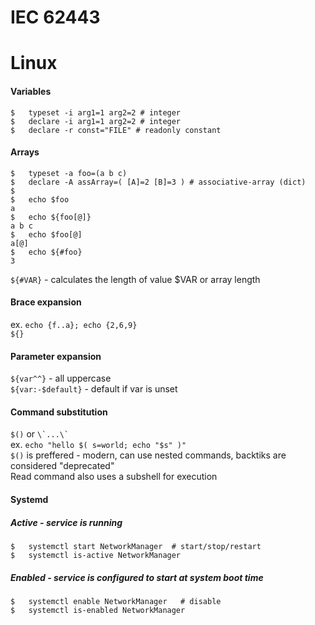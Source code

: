 # IEC 62443


# Linux

#### **Variables**

```shell
$   typeset -i arg1=1 arg2=2 # integer    
$   declare -i arg1=1 arg2=2 # integer  
$   declare -r const="FILE" # readonly constant
```

#### **Arrays**

```shell
$   typeset -a foo=(a b c)  
$   declare -A assArray=( [A]=2 [B]=3 ) # associative-array (dict)  
$
$   echo $foo  
a 
$   echo ${foo[@]}  
a b c  
$   echo $foo[@]  
a[@]  
$   echo ${#foo}  
3
```

```${#VAR}``` - calculates the length of value $VAR or array length

#### **Brace expansion**

ex. ```echo {f..a}; echo {2,6,9}```  
```${}```

#### **Parameter expansion**

```${var^^}``` - all uppercase  
```${var:-$default}``` - default if var is unset   


#### **Command substitution**

```$()``` or ``` \`...\` ```  
ex. ```echo "hello $( s=world; echo "$s" )"```  
```$()``` is preffered - modern, can use nested commands, backtiks are considered "deprecated"  
Read command also uses a subshell for execution

#### **Systemd**

##### Active - service is running
```shell
$   systemctl start NetworkManager  # start/stop/restart  
$   systemctl is-active NetworkManager
```

##### Enabled - service is configured to start at system boot time  
```shell  
$   systemctl enable NetworkManager   # disable    
$   systemctl is-enabled NetworkManager
```

